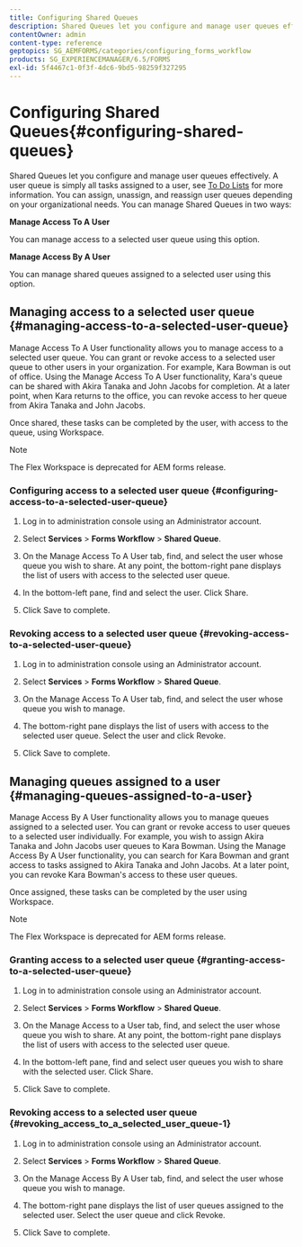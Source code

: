 ```yaml
---
title: Configuring Shared Queues
description: Shared Queues let you configure and manage user queues effectively. Learn how to configure shared queues.
contentOwner: admin
content-type: reference
geptopics: SG_AEMFORMS/categories/configuring_forms_workflow
products: SG_EXPERIENCEMANAGER/6.5/FORMS
exl-id: 5f4467c1-0f3f-4dc6-9bd5-98259f327295
---
```

# Configuring Shared Queues{#configuring-shared-queues}

Shared Queues let you configure and manage user queues effectively. A user queue is simply all tasks assigned to a user, see [To Do Lists](https://help.adobe.com/en_US/livecycle/11.0/WorkspaceHelp/WS92d06802c76abadb-2b6ab502126beb6ba2f-7ffc.2.html) for more information. You can assign, unassign, and reassign user queues depending on your organizational needs. You can manage Shared Queues in two ways:

**Manage Access To A User**

You can manage access to a selected user queue using this option.

**Manage Access By A User**

You can manage shared queues assigned to a selected user using this option.

## Managing access to a selected user queue {#managing-access-to-a-selected-user-queue}

Manage Access To A User functionality allows you to manage access to a selected user queue. You can grant or revoke access to a selected user queue to other users in your organization. For example, Kara Bowman is out of office. Using the Manage Access To A User functionality, Kara's queue can be shared with Akira Tanaka and John Jacobs for completion. At a later point, when Kara returns to the office, you can revoke access to her queue from Akira Tanaka and John Jacobs.

Once shared, these tasks can be completed by the user, with access to the queue, using Workspace.

>[!NOTE]
>
>The Flex Workspace is deprecated for AEM forms release.

### Configuring access to a selected user queue {#configuring-access-to-a-selected-user-queue}

1. Log in to administration console using an Administrator account.
1. Select **Services** > **Forms Workflow** > **Shared Queue**.

1. On the Manage Access To A User tab, find, and select the user whose queue you wish to share. At any point, the bottom-right pane displays the list of users with access to the selected user queue.
1. In the bottom-left pane, find and select the user. Click Share.
1. Click Save to complete.

### Revoking access to a selected user queue {#revoking-access-to-a-selected-user-queue}

1. Log in to administration console using an Administrator account.
1. Select **Services** &gt; **Forms Workflow** &gt; **Shared Queue**.

1. On the Manage Access To A User tab, find, and select the user whose queue you wish to manage.
1. The bottom-right pane displays the list of users with access to the selected user queue. Select the user and click Revoke.
1. Click Save to complete.

## Managing queues assigned to a user {#managing-queues-assigned-to-a-user}

Manage Access By A User functionality allows you to manage queues assigned to a selected user. You can grant or revoke access to user queues to a selected user individually. For example, you wish to assign Akira Tanaka and John Jacobs user queues to Kara Bowman. Using the Manage Access By A User functionality, you can search for Kara Bowman and grant access to tasks assigned to Akira Tanaka and John Jacobs. At a later point, you can revoke Kara Bowman's access to these user queues.

Once assigned, these tasks can be completed by the user using Workspace.

>[!NOTE]
>
>The Flex Workspace is deprecated for AEM forms release.

### Granting access to a selected user queue {#granting-access-to-a-selected-user-queue}

1. Log in to administration console using an Administrator account.
1. Select **Services** &gt; **Forms Workflow** &gt; **Shared Queue**.

1. On the Manage Access to a User tab, find, and select the user whose queue you wish to share. At any point, the bottom-right pane displays the list of users with access to the selected user queue.
1. In the bottom-left pane, find and select user queues you wish to share with the selected user. Click Share.
1. Click Save to complete.

### Revoking access to a selected user queue {#revoking_access_to_a_selected_user_queue-1}

1. Log in to administration console using an Administrator account.
1. Select **Services** &gt; **Forms Workflow** &gt; **Shared Queue**.

1. On the Manage Access By A User tab, find, and select the user whose queue you wish to manage.
1. The bottom-right pane displays the list of user queues assigned to the selected user. Select the user queue and click Revoke.
1. Click Save to complete.
